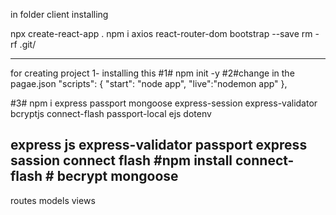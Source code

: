 in folder client  installing 

npx create-react-app .
npm i axios react-router-dom bootstrap  --save
rm -rf .git/






-------------------------------------------------------------
for creating project
1- installing this 
#1#  npm init -y
#2#change in the pagae.json 
"scripts": {
    "start": "node app",
    "live":"nodemon app"
  },

#3# npm i express passport mongoose express-session express-validator bcryptjs connect-flash passport-local ejs dotenv

express js
express-validator
passport
express sassion
connect flash  #npm install connect-flash #
becrypt
mongoose
----------------
routes
models
views